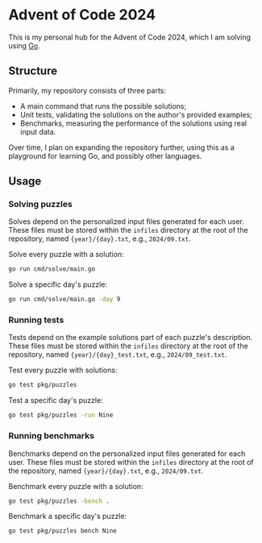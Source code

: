 # Advent of Code 2024 

This is my personal hub for the Advent of Code 2024, which I am solving using [Go](https://golang.org/).

## Structure

Primarily, my repository consists of three parts:

- A main command that runs the possible solutions;
- Unit tests, validating the solutions on the author's provided examples;
- Benchmarks, measuring the performance of the solutions using real input data.

Over time, I plan on expanding the repository further, using this as a playground for learning Go, and possibly other languages.

## Usage

### Solving puzzles

Solves depend on the personalized input files generated for each user. These files must be stored within the `infiles` directory at the root of the repository, named `{year}/{day}.txt`, e.g., `2024/09.txt`.

Solve every puzzle with a solution:

```bash
go run cmd/solve/main.go
```

Solve a specific day's puzzle:

```bash
go run cmd/solve/main.go -day 9
```

### Running tests

Tests depend on the example solutions part of each puzzle's description. These files must be stored within the `infiles` directory at the root of the repository, named `{year}/{day}_test.txt`, e.g., `2024/09_test.txt`.

Test every puzzle with solutions:

```bash
go test pkg/puzzles
```

Test a specific day's puzzle:

```bash
go test pkg/puzzles -run Nine
```

### Running benchmarks

Benchmarks depend on the personalized input files generated for each user. These files must be stored within the `infiles` directory at the root of the repository, named `{year}/{day}.txt`, e.g., `2024/09.txt`.

Benchmark every puzzle with a solution:

```bash
go test pkg/puzzles -bench .
```

Benchmark a specific day's puzzle:

```bash
go test pkg/puzzles bench Nine
```
